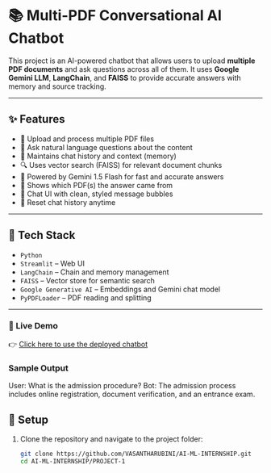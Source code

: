 # 📚 Multi-PDF Conversational AI Chatbot

This project is an AI-powered chatbot that allows users to upload **multiple PDF documents** and ask questions across all of them. It uses **Google Gemini LLM**, **LangChain**, and **FAISS** to provide accurate answers with memory and source tracking.

---

## ✨ Features

- 📄 Upload and process multiple PDF files
- 💬 Ask natural language questions about the content
- 🧠 Maintains chat history and context (memory)
- 🔍 Uses vector search (FAISS) for relevant document chunks
- 🤖 Powered by Gemini 1.5 Flash for fast and accurate answers
- 📌 Shows which PDF(s) the answer came from
- 🎨 Chat UI with clean, styled message bubbles
- 🔁 Reset chat history anytime

---

## 🚀 Tech Stack

- `Python`
- `Streamlit` – Web UI
- `LangChain` – Chain and memory management
- `FAISS` – Vector store for semantic search
- `Google Generative AI` – Embeddings and Gemini chat model
- `PyPDFLoader` – PDF reading and splitting

---

### 🚀 Live Demo
👉 [Click here to use the deployed chatbot](https://smartpdfbot-d7npwcop5pbahvuxmk265t.streamlit.app/)

### Sample Output

User: What is the admission procedure?
Bot: The admission process includes online registration, document verification, and an entrance exam.



## 🔐 Setup

1. Clone the repository and navigate to the project folder:

   ```bash
   git clone https://github.com/VASANTHARUBINI/AI-ML-INTERNSHIP.git
   cd AI-ML-INTERNSHIP/PROJECT-1

